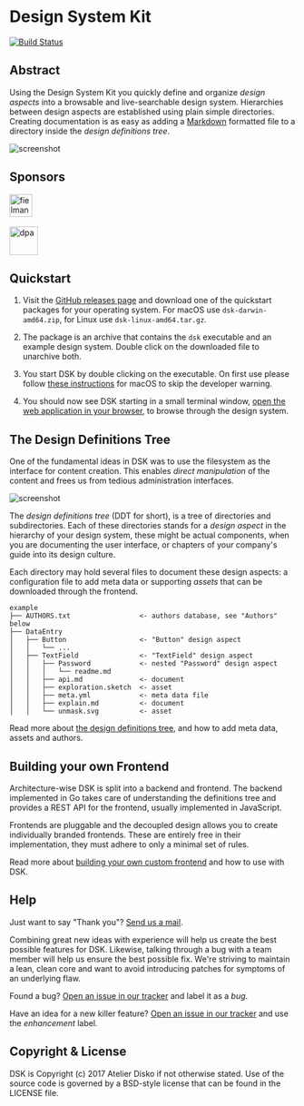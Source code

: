 # Design System Kit

[![Build Status](https://travis-ci.org/atelierdisko/dsk.svg?branch=master)](https://travis-ci.org/atelierdisko/dsk)

## Abstract

Using the Design System Kit you quickly define and organize
_design aspects_ into a browsable and live-searchable design system.
Hierarchies between design aspects are established using plain
simple directories. Creating documentation is as easy as adding a
[Markdown](https://guides.github.com/features/mastering-markdown/) formatted
file to a directory inside the _design definitions tree_.

![screenshot](https://atelierdisko.de/assets/app/img/github_dsk.png?v=3)

## Sponsors

<a href="https://fielmann.com">
  <img src="https://upload.wikimedia.org/wikipedia/commons/thumb/5/5a/160506_Fielmann_LogoNEU_pos_wiki.svg/1920px-160506_Fielmann_LogoNEU_pos_wiki.svg.png" height="40" alt="fielmann">
</a>

<br>
<br>

<a href="https://dpa.com">
  <img src="https://upload.wikimedia.org/wikipedia/commons/9/91/Logo_DPA_neu.svg" height="50" alt="dpa">
</a>

## Quickstart

1. Visit the [GitHub releases page](https://github.com/atelierdisko/dsk/releases) and download one of the quickstart packages for your operating system. For macOS use `dsk-darwin-amd64.zip`, for Linux use `dsk-linux-amd64.tar.gz`. 

2. The package is an archive that contains the `dsk` executable and an example design system. Double click on the downloaded file to unarchive both. 

3. You start DSK by double clicking on the executable. On first use please follow [these instructions](https://support.apple.com/kb/PH25088) for macOS to skip the developer warning.

4. You should now see DSK starting in a small terminal window, [open the web application in your browser](http://localhost:8080), to browse through the design system.

## The Design Definitions Tree

One of the fundamental ideas in DSK was to use the filesystem as the interface for content creation. This enables _direct manipulation_ of the content and frees us from tedious administration interfaces.

![screenshot](https://atelierdisko.de/assets/app/img/github_dsk_fs.png)

The _design definitions tree_ (DDT for short), is a tree of
directories and subdirectories. Each of these directories stands for
a _design aspect_ in the hierarchy of your design system, these might
be actual components, when you are documenting the user interface, or
chapters of your company's guide into its design culture.

Each directory may hold several files to document these design aspects: a
configuration file to add meta data or supporting _assets_ that can
be downloaded through the frontend.

```
example
├── AUTHORS.txt                 <- authors database, see "Authors" below
├── DataEntry
│   ├── Button                  <- "Button" design aspect
│   │   └── ...
│   ├── TextField               <- "TextField" design aspect
│   │   ├── Password            <- nested "Password" design aspect
│   │   │   └── readme.md
│   │   ├── api.md              <- document
│   │   ├── exploration.sketch  <- asset
│   │   ├── meta.yml            <- meta data file
│   │   ├── explain.md          <- document
│   │   └── unmask.svg          <- asset
```

Read more about [the design definitions tree](https://rundsk.com/tree/The-Design-Definitions-Tree), and how to add meta data, assets and authors.

## Building your own Frontend 

Architecture-wise DSK is split into a backend and frontend. The backend implemented 
in Go takes care of understanding the definitions tree and provides a REST API for the
frontend, usually implemented in JavaScript. 

Frontends are pluggable and the decoupled design allows you to create individually branded frontends. 
These are entirely free in their implementation, they must adhere to only a minimal set
of rules.

Read more about [building your own custom frontend](https://rundsk.com/tree/Architecture/Building-your-own-Frontend) and how to use with DSK.

## Help

Just want to say "Thank you"? [Send us a mail](mailto:thankyou@rundsk.com).

Combining great new ideas with experience will help us create the best possible
features for DSK. Likewise, talking through a bug with a team member will help
us ensure the best possible fix. We're striving to maintain a lean, clean core
and want to avoid introducing patches for symptoms of an underlying flaw.

Found a bug? [Open an issue in our
tracker](https://github.com/atelierdisko/dsk/issues/new) and label it as a
_bug_.

Have an idea for a new killer feature? [Open an issue in our
tracker](https://github.com/atelierdisko/dsk/issues/new) and use the
_enhancement_ label.

## Copyright & License

DSK is Copyright (c) 2017 Atelier Disko if not otherwise
stated. Use of the source code is governed by a BSD-style
license that can be found in the LICENSE file.
